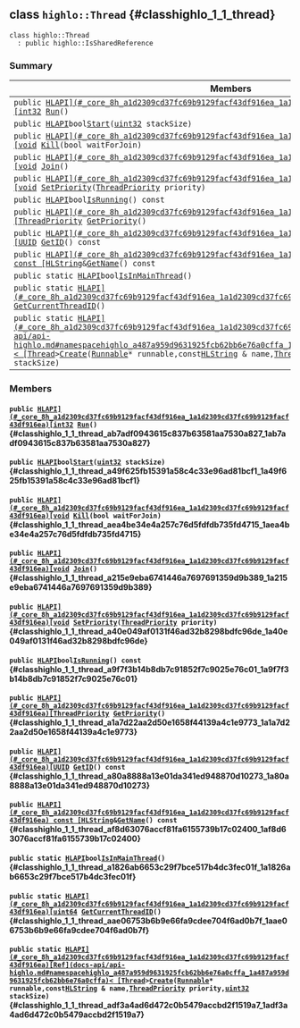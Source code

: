 ## class `highlo::Thread` {#classhighlo_1_1_thread}

```
class highlo::Thread
  : public highlo::IsSharedReference
```

### Summary

 Members                        | Descriptions                                
--------------------------------|---------------------------------------------
`public `[`HLAPI](#_core_8h_a1d2309cd37fc69b9129facf43df916ea_1a1d2309cd37fc69b9129facf43df916ea)[int32`](#_base_types_8h_a43d43196463bde49cb067f5c20ab8481_1a43d43196463bde49cb067f5c20ab8481)` `[`Run`](#classhighlo_1_1_thread_ab7adf0943615c837b63581aa7530a827_1ab7adf0943615c837b63581aa7530a827)`()` | 
`public `[`HLAPI`](#_core_8h_a1d2309cd37fc69b9129facf43df916ea_1a1d2309cd37fc69b9129facf43df916ea)` bool `[`Start`](#classhighlo_1_1_thread_a49f625fb15391a58c4c33e96ad81bcf1_1a49f625fb15391a58c4c33e96ad81bcf1)`(`[`uint32`](#_base_types_8h_a1134b580f8da4de94ca6b1de4d37975e_1a1134b580f8da4de94ca6b1de4d37975e)` stackSize)` | 
`public `[`HLAPI](#_core_8h_a1d2309cd37fc69b9129facf43df916ea_1a1d2309cd37fc69b9129facf43df916ea)[void`](#imgui__impl__opengl3__loader_8h_ac668e7cffd9e2e9cfee428b9b2f34fa7_1ac668e7cffd9e2e9cfee428b9b2f34fa7)` `[`Kill`](#classhighlo_1_1_thread_aea4be34e4a257c76d5fdfdb735fd4715_1aea4be34e4a257c76d5fdfdb735fd4715)`(bool waitForJoin)` | 
`public `[`HLAPI](#_core_8h_a1d2309cd37fc69b9129facf43df916ea_1a1d2309cd37fc69b9129facf43df916ea)[void`](#imgui__impl__opengl3__loader_8h_ac668e7cffd9e2e9cfee428b9b2f34fa7_1ac668e7cffd9e2e9cfee428b9b2f34fa7)` `[`Join`](#classhighlo_1_1_thread_a215e9eba6741446a7697691359d9b389_1a215e9eba6741446a7697691359d9b389)`()` | 
`public `[`HLAPI](#_core_8h_a1d2309cd37fc69b9129facf43df916ea_1a1d2309cd37fc69b9129facf43df916ea)[void`](#imgui__impl__opengl3__loader_8h_ac668e7cffd9e2e9cfee428b9b2f34fa7_1ac668e7cffd9e2e9cfee428b9b2f34fa7)` `[`SetPriority`](#classhighlo_1_1_thread_a40e049af0131f46ad32b8298bdfc96de_1a40e049af0131f46ad32b8298bdfc96de)`(`[`ThreadPriority`](docs-api/api-highlo.md#namespacehighlo_abaeb8a8d3a42eb54b31ad3b2389dacdd_1abaeb8a8d3a42eb54b31ad3b2389dacdd)` priority)` | 
`public `[`HLAPI`](#_core_8h_a1d2309cd37fc69b9129facf43df916ea_1a1d2309cd37fc69b9129facf43df916ea)` bool `[`IsRunning`](#classhighlo_1_1_thread_a9f7f3b14b8db7c91852f7c9025e76c01_1a9f7f3b14b8db7c91852f7c9025e76c01)`() const` | 
`public `[`HLAPI](#_core_8h_a1d2309cd37fc69b9129facf43df916ea_1a1d2309cd37fc69b9129facf43df916ea)[ThreadPriority`](docs-api/api-highlo.md#namespacehighlo_abaeb8a8d3a42eb54b31ad3b2389dacdd_1abaeb8a8d3a42eb54b31ad3b2389dacdd)` `[`GetPriority`](#classhighlo_1_1_thread_a1a7d22aa2d50e1658f44139a4c1e9773_1a1a7d22aa2d50e1658f44139a4c1e9773)`()` | 
`public `[`HLAPI](#_core_8h_a1d2309cd37fc69b9129facf43df916ea_1a1d2309cd37fc69b9129facf43df916ea)[UUID`](docs-api/api-highlo--UUID.md#classhighlo_1_1_u_u_i_d)` `[`GetID`](#classhighlo_1_1_thread_a80a8888a13e01da341ed948870d10273_1a80a8888a13e01da341ed948870d10273)`() const` | 
`public `[`HLAPI](#_core_8h_a1d2309cd37fc69b9129facf43df916ea_1a1d2309cd37fc69b9129facf43df916ea) const [HLString`](docs-api/api-highlo.md#namespacehighlo_aae9b5b2474b992680f5555779f4bd538_1aae9b5b2474b992680f5555779f4bd538)` & `[`GetName`](#classhighlo_1_1_thread_af8d63076accf81fa6155739b17c02400_1af8d63076accf81fa6155739b17c02400)`() const` | 
`public static `[`HLAPI`](#_core_8h_a1d2309cd37fc69b9129facf43df916ea_1a1d2309cd37fc69b9129facf43df916ea)` bool `[`IsInMainThread`](#classhighlo_1_1_thread_a1826ab6653c29f7bce517b4dc3fec01f_1a1826ab6653c29f7bce517b4dc3fec01f)`()` | 
`public static `[`HLAPI](#_core_8h_a1d2309cd37fc69b9129facf43df916ea_1a1d2309cd37fc69b9129facf43df916ea)[uint64`](#_base_types_8h_a29940ae63ec06c9998bba873e25407ad_1a29940ae63ec06c9998bba873e25407ad)` `[`GetCurrentThreadID`](#classhighlo_1_1_thread_aae06753b6b9e66fa9cdee704f6ad0b7f_1aae06753b6b9e66fa9cdee704f6ad0b7f)`()` | 
`public static `[`HLAPI](#_core_8h_a1d2309cd37fc69b9129facf43df916ea_1a1d2309cd37fc69b9129facf43df916ea)[Ref](docs-api/api-highlo.md#namespacehighlo_a487a959d9631925fcb62bb6e76a0cffa_1a487a959d9631925fcb62bb6e76a0cffa)< [Thread`](#classhighlo_1_1_thread)` > `[`Create`](#classhighlo_1_1_thread_adf3a4ad6d472c0b5479accbd2f1519a7_1adf3a4ad6d472c0b5479accbd2f1519a7)`(`[`Runnable`](docs-api/api-highlo--Runnable.md#classhighlo_1_1_runnable)` * runnable,const `[`HLString`](docs-api/api-highlo.md#namespacehighlo_aae9b5b2474b992680f5555779f4bd538_1aae9b5b2474b992680f5555779f4bd538)` & name,`[`ThreadPriority`](docs-api/api-highlo.md#namespacehighlo_abaeb8a8d3a42eb54b31ad3b2389dacdd_1abaeb8a8d3a42eb54b31ad3b2389dacdd)` priority,`[`uint32`](#_base_types_8h_a1134b580f8da4de94ca6b1de4d37975e_1a1134b580f8da4de94ca6b1de4d37975e)` stackSize)` | 

### Members

#### `public `[`HLAPI](#_core_8h_a1d2309cd37fc69b9129facf43df916ea_1a1d2309cd37fc69b9129facf43df916ea)[int32`](#_base_types_8h_a43d43196463bde49cb067f5c20ab8481_1a43d43196463bde49cb067f5c20ab8481)` `[`Run`](#classhighlo_1_1_thread_ab7adf0943615c837b63581aa7530a827_1ab7adf0943615c837b63581aa7530a827)`()` {#classhighlo_1_1_thread_ab7adf0943615c837b63581aa7530a827_1ab7adf0943615c837b63581aa7530a827}

#### `public `[`HLAPI`](#_core_8h_a1d2309cd37fc69b9129facf43df916ea_1a1d2309cd37fc69b9129facf43df916ea)` bool `[`Start`](#classhighlo_1_1_thread_a49f625fb15391a58c4c33e96ad81bcf1_1a49f625fb15391a58c4c33e96ad81bcf1)`(`[`uint32`](#_base_types_8h_a1134b580f8da4de94ca6b1de4d37975e_1a1134b580f8da4de94ca6b1de4d37975e)` stackSize)` {#classhighlo_1_1_thread_a49f625fb15391a58c4c33e96ad81bcf1_1a49f625fb15391a58c4c33e96ad81bcf1}

#### `public `[`HLAPI](#_core_8h_a1d2309cd37fc69b9129facf43df916ea_1a1d2309cd37fc69b9129facf43df916ea)[void`](#imgui__impl__opengl3__loader_8h_ac668e7cffd9e2e9cfee428b9b2f34fa7_1ac668e7cffd9e2e9cfee428b9b2f34fa7)` `[`Kill`](#classhighlo_1_1_thread_aea4be34e4a257c76d5fdfdb735fd4715_1aea4be34e4a257c76d5fdfdb735fd4715)`(bool waitForJoin)` {#classhighlo_1_1_thread_aea4be34e4a257c76d5fdfdb735fd4715_1aea4be34e4a257c76d5fdfdb735fd4715}

#### `public `[`HLAPI](#_core_8h_a1d2309cd37fc69b9129facf43df916ea_1a1d2309cd37fc69b9129facf43df916ea)[void`](#imgui__impl__opengl3__loader_8h_ac668e7cffd9e2e9cfee428b9b2f34fa7_1ac668e7cffd9e2e9cfee428b9b2f34fa7)` `[`Join`](#classhighlo_1_1_thread_a215e9eba6741446a7697691359d9b389_1a215e9eba6741446a7697691359d9b389)`()` {#classhighlo_1_1_thread_a215e9eba6741446a7697691359d9b389_1a215e9eba6741446a7697691359d9b389}

#### `public `[`HLAPI](#_core_8h_a1d2309cd37fc69b9129facf43df916ea_1a1d2309cd37fc69b9129facf43df916ea)[void`](#imgui__impl__opengl3__loader_8h_ac668e7cffd9e2e9cfee428b9b2f34fa7_1ac668e7cffd9e2e9cfee428b9b2f34fa7)` `[`SetPriority`](#classhighlo_1_1_thread_a40e049af0131f46ad32b8298bdfc96de_1a40e049af0131f46ad32b8298bdfc96de)`(`[`ThreadPriority`](docs-api/api-highlo.md#namespacehighlo_abaeb8a8d3a42eb54b31ad3b2389dacdd_1abaeb8a8d3a42eb54b31ad3b2389dacdd)` priority)` {#classhighlo_1_1_thread_a40e049af0131f46ad32b8298bdfc96de_1a40e049af0131f46ad32b8298bdfc96de}

#### `public `[`HLAPI`](#_core_8h_a1d2309cd37fc69b9129facf43df916ea_1a1d2309cd37fc69b9129facf43df916ea)` bool `[`IsRunning`](#classhighlo_1_1_thread_a9f7f3b14b8db7c91852f7c9025e76c01_1a9f7f3b14b8db7c91852f7c9025e76c01)`() const` {#classhighlo_1_1_thread_a9f7f3b14b8db7c91852f7c9025e76c01_1a9f7f3b14b8db7c91852f7c9025e76c01}

#### `public `[`HLAPI](#_core_8h_a1d2309cd37fc69b9129facf43df916ea_1a1d2309cd37fc69b9129facf43df916ea)[ThreadPriority`](docs-api/api-highlo.md#namespacehighlo_abaeb8a8d3a42eb54b31ad3b2389dacdd_1abaeb8a8d3a42eb54b31ad3b2389dacdd)` `[`GetPriority`](#classhighlo_1_1_thread_a1a7d22aa2d50e1658f44139a4c1e9773_1a1a7d22aa2d50e1658f44139a4c1e9773)`()` {#classhighlo_1_1_thread_a1a7d22aa2d50e1658f44139a4c1e9773_1a1a7d22aa2d50e1658f44139a4c1e9773}

#### `public `[`HLAPI](#_core_8h_a1d2309cd37fc69b9129facf43df916ea_1a1d2309cd37fc69b9129facf43df916ea)[UUID`](docs-api/api-highlo--UUID.md#classhighlo_1_1_u_u_i_d)` `[`GetID`](#classhighlo_1_1_thread_a80a8888a13e01da341ed948870d10273_1a80a8888a13e01da341ed948870d10273)`() const` {#classhighlo_1_1_thread_a80a8888a13e01da341ed948870d10273_1a80a8888a13e01da341ed948870d10273}

#### `public `[`HLAPI](#_core_8h_a1d2309cd37fc69b9129facf43df916ea_1a1d2309cd37fc69b9129facf43df916ea) const [HLString`](docs-api/api-highlo.md#namespacehighlo_aae9b5b2474b992680f5555779f4bd538_1aae9b5b2474b992680f5555779f4bd538)` & `[`GetName`](#classhighlo_1_1_thread_af8d63076accf81fa6155739b17c02400_1af8d63076accf81fa6155739b17c02400)`() const` {#classhighlo_1_1_thread_af8d63076accf81fa6155739b17c02400_1af8d63076accf81fa6155739b17c02400}

#### `public static `[`HLAPI`](#_core_8h_a1d2309cd37fc69b9129facf43df916ea_1a1d2309cd37fc69b9129facf43df916ea)` bool `[`IsInMainThread`](#classhighlo_1_1_thread_a1826ab6653c29f7bce517b4dc3fec01f_1a1826ab6653c29f7bce517b4dc3fec01f)`()` {#classhighlo_1_1_thread_a1826ab6653c29f7bce517b4dc3fec01f_1a1826ab6653c29f7bce517b4dc3fec01f}

#### `public static `[`HLAPI](#_core_8h_a1d2309cd37fc69b9129facf43df916ea_1a1d2309cd37fc69b9129facf43df916ea)[uint64`](#_base_types_8h_a29940ae63ec06c9998bba873e25407ad_1a29940ae63ec06c9998bba873e25407ad)` `[`GetCurrentThreadID`](#classhighlo_1_1_thread_aae06753b6b9e66fa9cdee704f6ad0b7f_1aae06753b6b9e66fa9cdee704f6ad0b7f)`()` {#classhighlo_1_1_thread_aae06753b6b9e66fa9cdee704f6ad0b7f_1aae06753b6b9e66fa9cdee704f6ad0b7f}

#### `public static `[`HLAPI](#_core_8h_a1d2309cd37fc69b9129facf43df916ea_1a1d2309cd37fc69b9129facf43df916ea)[Ref](docs-api/api-highlo.md#namespacehighlo_a487a959d9631925fcb62bb6e76a0cffa_1a487a959d9631925fcb62bb6e76a0cffa)< [Thread`](#classhighlo_1_1_thread)` > `[`Create`](#classhighlo_1_1_thread_adf3a4ad6d472c0b5479accbd2f1519a7_1adf3a4ad6d472c0b5479accbd2f1519a7)`(`[`Runnable`](docs-api/api-highlo--Runnable.md#classhighlo_1_1_runnable)` * runnable,const `[`HLString`](docs-api/api-highlo.md#namespacehighlo_aae9b5b2474b992680f5555779f4bd538_1aae9b5b2474b992680f5555779f4bd538)` & name,`[`ThreadPriority`](docs-api/api-highlo.md#namespacehighlo_abaeb8a8d3a42eb54b31ad3b2389dacdd_1abaeb8a8d3a42eb54b31ad3b2389dacdd)` priority,`[`uint32`](#_base_types_8h_a1134b580f8da4de94ca6b1de4d37975e_1a1134b580f8da4de94ca6b1de4d37975e)` stackSize)` {#classhighlo_1_1_thread_adf3a4ad6d472c0b5479accbd2f1519a7_1adf3a4ad6d472c0b5479accbd2f1519a7}

